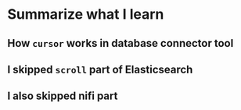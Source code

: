 # Summarize what I learn

## How `cursor` works in database connector tool

## I skipped `scroll` part of Elasticsearch

## I also skipped nifi part
